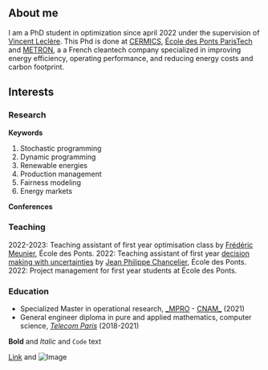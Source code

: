 ## About me

I am a PhD student in optimization since april 2022 under the supervision of [Vincent Leclère](https://leclere.github.io/). This Phd is done at [CERMICS](https://cermics-lab.enpc.fr/), [École des Ponts ParisTech](https://ecoledesponts.fr/en) and [METRON](https://www.metron.energy/), a a French cleantech company specialized in improving energy efficiency, operating performance, and reducing energy costs and carbon footprint.


## Interests

### **Research**

**Keywords** 
1. Stochastic programming
2. Dynamic programming
3. Renewable energies
4. Production management
5. Fairness modeling
6. Energy markets

**Conferences**

### **Teaching**

2022-2023: Teaching assistant of first year optimisation class by [Frédéric Meunier](https://cermics.enpc.fr/~meuniefr/), École des Ponts.
2022: Teaching assistant of first year [decision making with uncertainties](https://cermics.enpc.fr/~jpc/decision-incertain/index.html) by [Jean Philippe Chancelier](https://cermics.enpc.fr/~jpc/), École des Ponts.
2022: Project management for first year students at École des Ponts.


### **Education**
- Specialized Master in operational research, [_MPRO](https://uma.ensta-paris.fr/mpro/) - [CNAM_](https://www.cnam.fr/portail/conservatoire-national-des-arts-et-metiers-accueil-821166.kjsp) (2021)
- General engineer diploma in pure and applied mathematics, computer science, [_Telecom Paris_](https://www.telecom-paris.fr/) (2018-2021)

**Bold** and _Italic_ and `Code` text

[Link](url) and ![Image](src)
```
